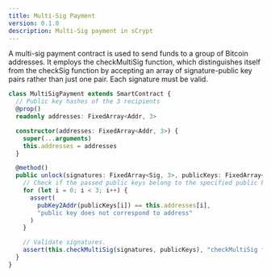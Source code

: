```yaml
---
title: Multi-Sig Payment
version: 0.1.0
description: Multi-Sig payment in sCrypt
---
```


A multi-sig payment contract is used to send funds to a group of Bitcoin addresses. It employs the checkMultiSig function, which distinguishes itself from the checkSig function by accepting an array of signature-public key pairs rather than just one pair. Each signature must be valid.

```ts
class MultiSigPayment extends SmartContract {
  // Public key hashes of the 3 recipients
  @prop()
  readonly addresses: FixedArray<Addr, 3>

  constructor(addresses: FixedArray<Addr, 3>) {
    super(...arguments)
    this.addresses = addresses
  }

  @method()
  public unlock(signatures: FixedArray<Sig, 3>, publicKeys: FixedArray<PubKey, 3>) {
    // Check if the passed public keys belong to the specified public key hashes.
    for (let i = 0; i < 3; i++) {
      assert(
        pubKey2Addr(publicKeys[i]) == this.addresses[i],
        "public key does not correspond to address"
      )
    }

    // Validate signatures.
    assert(this.checkMultiSig(signatures, publicKeys), "checkMultiSig failed")
  }
}
```

